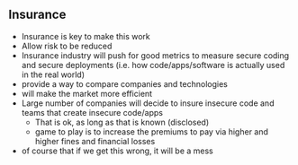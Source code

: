## Insurance

  * Insurance is key to make this work
  * Allow risk to be reduced
  * Insurance industry will push for good metrics to measure secure coding and secure deployments (i.e. how code/apps/software is actually used in the real world)
  * provide a way to compare companies and technologies
  * will make the market more efficient
  * Large number of companies will decide to insure insecure code and teams that create insecure code/apps
    * That is ok, as long as that is known (disclosed)
    * game to play is to increase the premiums to pay via higher and higher fines and financial losses 
  * of course that if we get this wrong, it will be a mess
